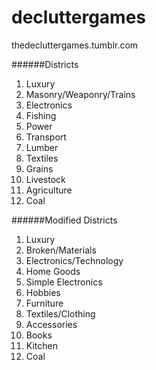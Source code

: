 decluttergames
==============

thedecluttergames.tumblr.com


######Districts
1. Luxury
2. Masonry/Weaponry/Trains
3. Electronics
4. Fishing
5. Power
6. Transport
7. Lumber
8. Textiles
9. Grains
10. Livestock
11. Agriculture
12. Coal

######Modified Districts
1. Luxury
2. Broken/Materials
3. Electronics/Technology
4. Home Goods
5. Simple Electronics
6. Hobbies
7. Furniture
8. Textiles/Clothing
9. Accessories
10. Books
11. Kitchen
12. Coal